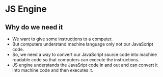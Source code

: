 # JS Engine

## Why do we need it

- We want to give some instructions to a computer.
- But computers understand machine language only not our JavaScript code.
- So, we need a way to convert our JavaScript source code into machine readable code so that computers can execute the instructions.
- JS engine understands the JavaSript code in and out and can convert it into machine code and then executes it.
